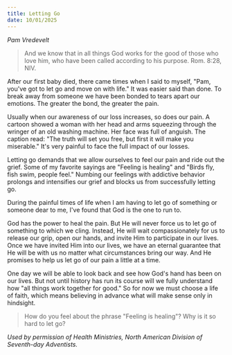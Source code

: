 ```yaml
---
title: Letting Go
date: 10/01/2025
---
```


_Pam Vredevelt_

> <p></p>
> And we know that in all things God works for the good of those who love him, who have been called according to his purpose. Rom. 8:28, NIV.

After our first baby died, there came times when I said to myself, "Pam, you've got to let go and move on with life." It was easier said than done. To break away from someone we have been bonded to tears apart our emotions. The greater the bond, the greater the pain.

Usually when our awareness of our loss increases, so does our pain. A cartoon showed a woman with her head and arms squeezing through the wringer of an old washing machine. Her face was full of anguish. The caption read: "The truth will set you free, but first it will make you miserable." It's very painful to face the full impact of our losses.

Letting go demands that we allow ourselves to feel our pain and ride out the grief. Some of my favorite sayings are "Feeling is healing" and "Birds fly, fish swim, people feel." Numbing our feelings with addictive behavior prolongs and intensifies our grief and blocks us from successfully letting go.

During the painful times of life when I am having to let go of something or someone dear to me, I've found that God is the one to run to.

God has the power to heal the pain. But He will never force us to let go of something to which we cling. Instead, He will wait compassionately for us to release our grip, open our hands, and invite Him to participate in our lives. Once we have invited Him into our lives, we have an eternal guarantee that He will be with us no matter what circumstances bring our way. And He promises to help us let go of our pain a little at a time.

One day we will be able to look back and see how God's hand has been on our lives. But not until history has run its course will we fully understand how "all things work together for good." So for now we must choose a life of faith, which means believing in advance what will make sense only in hindsight.

> <callout></callout>
> How do you feel about the phrase "Feeling is healing"? Why is it so hard to let go?

_Used by permission of Health Ministries, North American Division of Seventh-day Adventists._